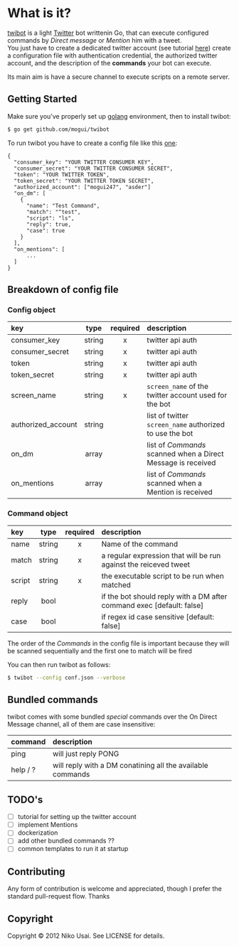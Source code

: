 
# What is it?

[twibot](twibot) is a light [Twitter](twitter) bot writtenin Go, that can execute configured commands by *Direct message* or *Mention* him with a tweet.   
You just have to create a dedicated twitter account (see tutorial [here](account_tutorial)) create a configuration file with authentication credential, the authorized twitter account, and the description of the **commands** your bot can execute.

Its main aim is have a secure channel to execute scripts on a remote server.

## Getting Started
Make sure you've properly set up [golang](golang) environment, then to install twibot:

```bash
$ go get github.com/mogui/twibot
```

To run twibot you have to create a config file like this [one](config):
```
{
  "consumer_key": "YOUR TWITTER CONSUMER KEY",
  "consumer_secret": "YOUR TWITTER CONSUMER SECRET",
  "token": "YOUR TWITTER TOKEN",
  "token_secret": "YOUR TWITTER TOKEN SECRET",
  "authorized_account": ["mogui247", "asder"]
  "on_dm": [
    {
      "name": "Test Command",
      "match": "^test",
      "script": "ls",
      "reply": true,
      "case": true
    }
  ],
  "on_mentions": [
      ...
  ]
}
```
## Breakdown of config file

### Config object

| key                |  type  | required | description                                                  |
|:-------------------|:------:|:--------:|:-------------------------------------------------------------|
| consumer_key       | string |    x     | twitter api auth                                             |
| consumer_secret    | string |    x     | twitter api auth                                             |
| token              | string |    x     | twitter api auth                                             |
| token_secret       | string |    x     | twitter api auth                                             |
| screen_name        | string |    x     | `screen_name` of the twitter account used for the bot        |
| authorized_account | string |          | list of twitter `screen_name` authorized to use the bot      |
| on_dm              | array  |          | list of *Commands* scanned when a Direct Message is received |
| on_mentions        | array  |          | list of *Commands* scanned when a Mention is received        |

### Command object
| key    |  type  | required | description                                                           |
|:-------|:------:|:--------:|:----------------------------------------------------------------------|
| name   | string |    x     | Name of the command                                                   |
| match  | string |    x     | a regular expression that will be run against the reiceved tweet      |
| script | string |    x     | the executable script to be run when matched                          |
| reply  |  bool  |          | if the bot should reply with a DM after command exec [default: false] |
| case   |  bool  |          | if regex id case sensitive [default: false]                           |

The order of the *Commands* in the config file is important because they will be scanned sequentially and the first one to match will be fired

You can then run twibot as follows:

```bash
$ twibot --config conf.json --verbose
```

## Bundled commands

twibot comes with some bundled *special* commands over the On Direct Message channel, all of them are case insensitive:

| command  | description                                                |
|:---------|:-----------------------------------------------------------|
| ping     | will just reply PONG                                       |
| help / ? | will reply with a DM conatining all the available commands |


## TODO's
- [ ] tutorial for setting up the twitter account
- [ ] implement Mentions
- [ ] dockerization
- [ ] add other bundled commands ??
- [ ] common templates to run it at startup

## Contributing
Any form of contribution is welcome and appreciated, though I prefer the standard pull-request flow. Thanks

## Copyright
Copyright © 2012 Niko Usai. See LICENSE for details.   


[twibot]: http://github.com/mogui/twibot
[twitter]: https://twitter.com
[account_tutorial]: https://github.com/mogui/twibot/wiki/Account-Tutorial
[golang]: https://golang.org/doc/install
[config]: https://github.com/mogui/twibot/blob/master/conf.json.example
